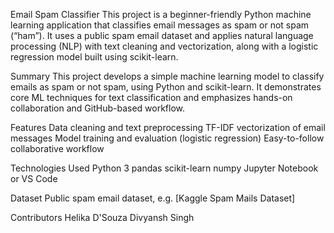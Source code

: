 Email Spam Classifier
This project is a beginner-friendly Python machine learning application that classifies email messages as spam or not spam (“ham”). It uses a public spam email dataset and applies natural language processing (NLP) with text cleaning and vectorization, along with a logistic regression model built using scikit-learn.

Summary
This project develops a simple machine learning model to classify emails as spam or not spam, using Python and scikit-learn. It demonstrates core ML techniques for text classification and emphasizes hands-on collaboration and GitHub-based workflow.​

Features
Data cleaning and text preprocessing
TF-IDF vectorization of email messages
Model training and evaluation (logistic regression)
Easy-to-follow collaborative workflow

Technologies Used
Python 3
pandas
scikit-learn
numpy
Jupyter Notebook or VS Code

Dataset
Public spam email dataset, e.g. [Kaggle Spam Mails Dataset]​

Contributors
Helika D'Souza
Divyansh Singh
